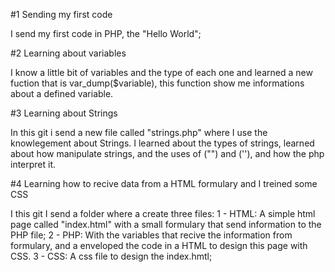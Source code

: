 #1 Sending my first code

I send my first code in PHP, the "Hello World";

#2 Learning about variables

I know a little bit of variables and the type of each one and learned a new fuction that is var_dump($variable), this function show
me informations about a defined variable.

#3 Learning about Strings

In this git i send a new file called "strings.php" where I use the knowlegement about Strings. I learned about the types of strings, learned about how manipulate strings, and the uses of ("")  and (''), and how the php interpret it.

#4 Learning how to recive data from a HTML formulary and I treined some CSS

I this git I send a folder where a create three files: 
    1 - HTML: A simple html page called "index.html" with a small formulary that send information to the PHP file;
    2 - PHP: With the variables that recive the information from formulary, and a enveloped the code in a HTML to design this page with CSS.
    3 - CSS: A css file to design the index.hmtl;



